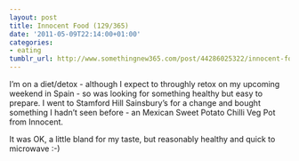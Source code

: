 ```yaml
---
layout: post
title: Innocent Food (129/365)
date: '2011-05-09T22:14:00+01:00'
categories:
- eating
tumblr_url: http://www.somethingnew365.com/post/44286025322/innocent-food-129365
---
```

I’m on a diet/detox - although I expect to throughly retox on my upcoming weekend in Spain - so was looking for something healthy but easy to prepare. I went to Stamford Hill Sainsbury’s for a change and bought something I hadn’t seen before - an Mexican Sweet Potato Chilli Veg Pot from Innocent.

It was OK, a little bland for my taste, but reasonably healthy and quick to microwave :-)

